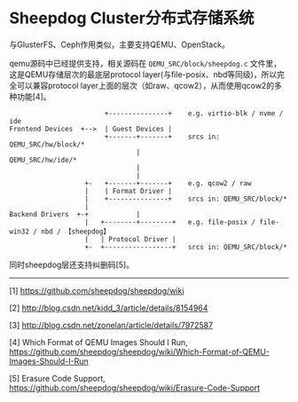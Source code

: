 # Sheepdog Cluster分布式存储系统

与GlusterFS、Ceph作用类似，主要支持QEMU、OpenStack。

qemu源码中已经提供支持，相关源码在 `QEMU_SRC/block/sheepdog.c` 文件里，这是QEMU存储层次的最底层protocol layer(与file-posix、nbd等同级)，所以完全可以兼容protocol layer上面的层次（如raw、qcow2），从而使用qcow2的多种功能[4]。

```
                        +---------------+    e.g. virtio-blk / nvme / ide
Frontend Devices  +-->  | Guest Devices |
                        +-------+-------+    srcs in: QEMU_SRC/hw/block/*
                                |                     QEMU_SRC/hw/ide/*
                                |
                                |
                   +-   +-------+-------+    e.g. qcow2 / raw
                   |    | Format Driver |
                   |    +---------------+    srcs in: QEMU_SRC/block/*
                   |
Backend Drivers  +-+            |
                   |   +--------+--------+   e.g. file-posix / file-win32 / nbd / 【sheepdog】
                   |   | Protocol Driver |
                   +-  +-----------------+   srcs in: QEMU_SRC/block/*

```


同时sheepdog层还支持纠删码[5]。

---

[1] https://github.com/sheepdog/sheepdog/wiki

[2] http://blog.csdn.net/kidd_3/article/details/8154964

[3] http://blog.csdn.net/zonelan/article/details/7972587

[4] Which Format of QEMU Images Should I Run, https://github.com/sheepdog/sheepdog/wiki/Which-Format-of-QEMU-Images-Should-I-Run

[5] Erasure Code Support, https://github.com/sheepdog/sheepdog/wiki/Erasure-Code-Support